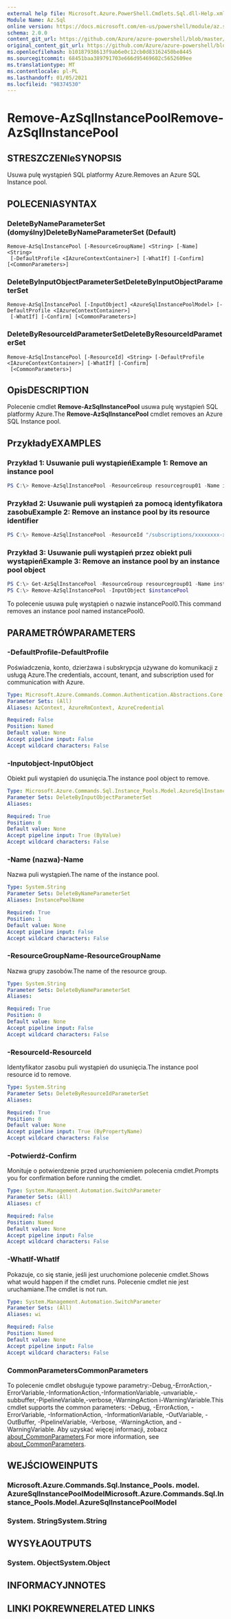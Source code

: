 ```yaml
---
external help file: Microsoft.Azure.PowerShell.Cmdlets.Sql.dll-Help.xml
Module Name: Az.Sql
online version: https://docs.microsoft.com/en-us/powershell/module/az.sql/remove-azsqlinstancepool
schema: 2.0.0
content_git_url: https://github.com/Azure/azure-powershell/blob/master/src/Sql/Sql/help/Remove-AzSqlInstancePool.md
original_content_git_url: https://github.com/Azure/azure-powershell/blob/master/src/Sql/Sql/help/Remove-AzSqlInstancePool.md
ms.openlocfilehash: b10187938613f9ab6e0c12cb0d83162450be8445
ms.sourcegitcommit: 68451baa389791703e666d95469602c5652609ee
ms.translationtype: MT
ms.contentlocale: pl-PL
ms.lasthandoff: 01/05/2021
ms.locfileid: "98374530"
---
```

# <span data-ttu-id="ff8bb-101">Remove-AzSqlInstancePool</span><span class="sxs-lookup"><span data-stu-id="ff8bb-101">Remove-AzSqlInstancePool</span></span>

## <span data-ttu-id="ff8bb-102">STRESZCZENIe</span><span class="sxs-lookup"><span data-stu-id="ff8bb-102">SYNOPSIS</span></span>
<span data-ttu-id="ff8bb-103">Usuwa pulę wystąpień SQL platformy Azure.</span><span class="sxs-lookup"><span data-stu-id="ff8bb-103">Removes an Azure SQL Instance pool.</span></span>

## <span data-ttu-id="ff8bb-104">POLECENIA</span><span class="sxs-lookup"><span data-stu-id="ff8bb-104">SYNTAX</span></span>

### <span data-ttu-id="ff8bb-105">DeleteByNameParameterSet (domyślny)</span><span class="sxs-lookup"><span data-stu-id="ff8bb-105">DeleteByNameParameterSet (Default)</span></span>
```
Remove-AzSqlInstancePool [-ResourceGroupName] <String> [-Name] <String>
 [-DefaultProfile <IAzureContextContainer>] [-WhatIf] [-Confirm] [<CommonParameters>]
```

### <span data-ttu-id="ff8bb-106">DeleteByInputObjectParameterSet</span><span class="sxs-lookup"><span data-stu-id="ff8bb-106">DeleteByInputObjectParameterSet</span></span>
```
Remove-AzSqlInstancePool [-InputObject] <AzureSqlInstancePoolModel> [-DefaultProfile <IAzureContextContainer>]
 [-WhatIf] [-Confirm] [<CommonParameters>]
```

### <span data-ttu-id="ff8bb-107">DeleteByResourceIdParameterSet</span><span class="sxs-lookup"><span data-stu-id="ff8bb-107">DeleteByResourceIdParameterSet</span></span>
```
Remove-AzSqlInstancePool [-ResourceId] <String> [-DefaultProfile <IAzureContextContainer>] [-WhatIf] [-Confirm]
 [<CommonParameters>]
```

## <span data-ttu-id="ff8bb-108">Opis</span><span class="sxs-lookup"><span data-stu-id="ff8bb-108">DESCRIPTION</span></span>
<span data-ttu-id="ff8bb-109">Polecenie cmdlet **Remove-AzSqlInstancePool** usuwa pulę wystąpień SQL platformy Azure.</span><span class="sxs-lookup"><span data-stu-id="ff8bb-109">The **Remove-AzSqlInstancePool** cmdlet removes an Azure SQL Instance pool.</span></span>

## <span data-ttu-id="ff8bb-110">Przykłady</span><span class="sxs-lookup"><span data-stu-id="ff8bb-110">EXAMPLES</span></span>

### <span data-ttu-id="ff8bb-111">Przykład 1: Usuwanie puli wystąpień</span><span class="sxs-lookup"><span data-stu-id="ff8bb-111">Example 1: Remove an instance pool</span></span>
```powershell
PS C:\> Remove-AzSqlInstancePool -ResourceGroup resourcegroup01 -Name instancePool0
```

### <span data-ttu-id="ff8bb-112">Przykład 2: Usuwanie puli wystąpień za pomocą identyfikatora zasobu</span><span class="sxs-lookup"><span data-stu-id="ff8bb-112">Example 2: Remove an instance pool by its resource identifier</span></span>
```powershell
PS C:\> Remove-AzSqlInstancePool -ResourceId "/subscriptions/xxxxxxxx-xxxx-xxxx-xxxx-xxxxxxxxxxxx/resourceGroups/resourcegroup01/providers/Microsoft.Sql/instancePools/instancePool0"
```

### <span data-ttu-id="ff8bb-113">Przykład 3: Usuwanie puli wystąpień przez obiekt puli wystąpień</span><span class="sxs-lookup"><span data-stu-id="ff8bb-113">Example 3: Remove an instance pool by an instance pool object</span></span>
```powershell
PS C:\> Get-AzSqlInstancePool -ResourceGroup resourcegroup01 -Name instancePool0
PS C:\> Remove-AzSqlInstancePool -InputObject $instancePool
```

<span data-ttu-id="ff8bb-114">To polecenie usuwa pulę wystąpień o nazwie instancePool0.</span><span class="sxs-lookup"><span data-stu-id="ff8bb-114">This command removes an instance pool named instancePool0.</span></span>

## <span data-ttu-id="ff8bb-115">PARAMETRÓW</span><span class="sxs-lookup"><span data-stu-id="ff8bb-115">PARAMETERS</span></span>

### <span data-ttu-id="ff8bb-116">-DefaultProfile</span><span class="sxs-lookup"><span data-stu-id="ff8bb-116">-DefaultProfile</span></span>
<span data-ttu-id="ff8bb-117">Poświadczenia, konto, dzierżawa i subskrypcja używane do komunikacji z usługą Azure.</span><span class="sxs-lookup"><span data-stu-id="ff8bb-117">The credentials, account, tenant, and subscription used for communication with Azure.</span></span>

```yaml
Type: Microsoft.Azure.Commands.Common.Authentication.Abstractions.Core.IAzureContextContainer
Parameter Sets: (All)
Aliases: AzContext, AzureRmContext, AzureCredential

Required: False
Position: Named
Default value: None
Accept pipeline input: False
Accept wildcard characters: False
```

### <span data-ttu-id="ff8bb-118">-Inputobject</span><span class="sxs-lookup"><span data-stu-id="ff8bb-118">-InputObject</span></span>
<span data-ttu-id="ff8bb-119">Obiekt puli wystąpień do usunięcia.</span><span class="sxs-lookup"><span data-stu-id="ff8bb-119">The instance pool object to remove.</span></span>

```yaml
Type: Microsoft.Azure.Commands.Sql.Instance_Pools.Model.AzureSqlInstancePoolModel
Parameter Sets: DeleteByInputObjectParameterSet
Aliases:

Required: True
Position: 0
Default value: None
Accept pipeline input: True (ByValue)
Accept wildcard characters: False
```

### <span data-ttu-id="ff8bb-120">-Name (nazwa)</span><span class="sxs-lookup"><span data-stu-id="ff8bb-120">-Name</span></span>
<span data-ttu-id="ff8bb-121">Nazwa puli wystąpień.</span><span class="sxs-lookup"><span data-stu-id="ff8bb-121">The name of the instance pool.</span></span>

```yaml
Type: System.String
Parameter Sets: DeleteByNameParameterSet
Aliases: InstancePoolName

Required: True
Position: 1
Default value: None
Accept pipeline input: False
Accept wildcard characters: False
```

### <span data-ttu-id="ff8bb-122">-ResourceGroupName</span><span class="sxs-lookup"><span data-stu-id="ff8bb-122">-ResourceGroupName</span></span>
<span data-ttu-id="ff8bb-123">Nazwa grupy zasobów.</span><span class="sxs-lookup"><span data-stu-id="ff8bb-123">The name of the resource group.</span></span>

```yaml
Type: System.String
Parameter Sets: DeleteByNameParameterSet
Aliases:

Required: True
Position: 0
Default value: None
Accept pipeline input: False
Accept wildcard characters: False
```

### <span data-ttu-id="ff8bb-124">-ResourceId</span><span class="sxs-lookup"><span data-stu-id="ff8bb-124">-ResourceId</span></span>
<span data-ttu-id="ff8bb-125">Identyfikator zasobu puli wystąpień do usunięcia.</span><span class="sxs-lookup"><span data-stu-id="ff8bb-125">The instance pool resource id to remove.</span></span>

```yaml
Type: System.String
Parameter Sets: DeleteByResourceIdParameterSet
Aliases:

Required: True
Position: 0
Default value: None
Accept pipeline input: True (ByPropertyName)
Accept wildcard characters: False
```

### <span data-ttu-id="ff8bb-126">-Potwierdź</span><span class="sxs-lookup"><span data-stu-id="ff8bb-126">-Confirm</span></span>
<span data-ttu-id="ff8bb-127">Monituje o potwierdzenie przed uruchomieniem polecenia cmdlet.</span><span class="sxs-lookup"><span data-stu-id="ff8bb-127">Prompts you for confirmation before running the cmdlet.</span></span>

```yaml
Type: System.Management.Automation.SwitchParameter
Parameter Sets: (All)
Aliases: cf

Required: False
Position: Named
Default value: None
Accept pipeline input: False
Accept wildcard characters: False
```

### <span data-ttu-id="ff8bb-128">-WhatIf</span><span class="sxs-lookup"><span data-stu-id="ff8bb-128">-WhatIf</span></span>
<span data-ttu-id="ff8bb-129">Pokazuje, co się stanie, jeśli jest uruchomione polecenie cmdlet.</span><span class="sxs-lookup"><span data-stu-id="ff8bb-129">Shows what would happen if the cmdlet runs.</span></span>
<span data-ttu-id="ff8bb-130">Polecenie cmdlet nie jest uruchamiane.</span><span class="sxs-lookup"><span data-stu-id="ff8bb-130">The cmdlet is not run.</span></span>

```yaml
Type: System.Management.Automation.SwitchParameter
Parameter Sets: (All)
Aliases: wi

Required: False
Position: Named
Default value: None
Accept pipeline input: False
Accept wildcard characters: False
```

### <span data-ttu-id="ff8bb-131">CommonParameters</span><span class="sxs-lookup"><span data-stu-id="ff8bb-131">CommonParameters</span></span>
<span data-ttu-id="ff8bb-132">To polecenie cmdlet obsługuje typowe parametry:-Debug,-ErrorAction,-ErrorVariable,-InformationAction,-InformationVariable,-unvariable,-subbuffer,-PipelineVariable,-verbose,-WarningAction i-WarningVariable.</span><span class="sxs-lookup"><span data-stu-id="ff8bb-132">This cmdlet supports the common parameters: -Debug, -ErrorAction, -ErrorVariable, -InformationAction, -InformationVariable, -OutVariable, -OutBuffer, -PipelineVariable, -Verbose, -WarningAction, and -WarningVariable.</span></span> <span data-ttu-id="ff8bb-133">Aby uzyskać więcej informacji, zobacz [about_CommonParameters](http://go.microsoft.com/fwlink/?LinkID=113216).</span><span class="sxs-lookup"><span data-stu-id="ff8bb-133">For more information, see [about_CommonParameters](http://go.microsoft.com/fwlink/?LinkID=113216).</span></span>

## <span data-ttu-id="ff8bb-134">WEJŚCIOWE</span><span class="sxs-lookup"><span data-stu-id="ff8bb-134">INPUTS</span></span>

### <span data-ttu-id="ff8bb-135">Microsoft.Azure.Commands.Sql.Instance_Pools. model. AzureSqlInstancePoolModel</span><span class="sxs-lookup"><span data-stu-id="ff8bb-135">Microsoft.Azure.Commands.Sql.Instance_Pools.Model.AzureSqlInstancePoolModel</span></span>

### <span data-ttu-id="ff8bb-136">System. String</span><span class="sxs-lookup"><span data-stu-id="ff8bb-136">System.String</span></span>

## <span data-ttu-id="ff8bb-137">WYSYŁA</span><span class="sxs-lookup"><span data-stu-id="ff8bb-137">OUTPUTS</span></span>

### <span data-ttu-id="ff8bb-138">System. Object</span><span class="sxs-lookup"><span data-stu-id="ff8bb-138">System.Object</span></span>
## <span data-ttu-id="ff8bb-139">INFORMACYJN</span><span class="sxs-lookup"><span data-stu-id="ff8bb-139">NOTES</span></span>

## <span data-ttu-id="ff8bb-140">LINKI POKREWNE</span><span class="sxs-lookup"><span data-stu-id="ff8bb-140">RELATED LINKS</span></span>
